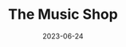 ---
date: 2023-06-24
title: The Music Shop
cardTitle: The Music Shop
icons: ["fa-html5", "fa-sass"]
tags: ["project"]
eyebrow: landing page
imageTablet: /assets/music-tablet.jpg
imageBreakout: /assets/music-breakout.jpg
imageAlt: The Music Shop
blurb: Exploring layout and Sass in this landing page inspired by magazine layouts and Nashville nightclubs. This is a fully responsive landing page with an attitude.
description: My favorite part of frontend development is styling with Sass. A goal of the project was to build a landing page with a magazine type of layout. I wanted to build a page with mood, one that reflected a dark and smokey jazz club. I used CSS Grid to overlap page elements, properties like clip-path/:/ polygon() to create vivid shapes, and a custom linear-gradient to move the eye along the page, almost like the strings of a guitar. The Music Shop, a fictitious recording studio in downtown Nashville, is a jazzy trip into the luscious underbelly of CSS.
buttons: ["Live Website", "Figma Design", "GitHub Repo"]
urls: [
    "https://themusicshop.netlify.app/",
    "https://www.figma.com/file/fC5k21fTR1orChA12w7XiX/Music-Sessions?type=design&node-id=5-0&t=Ufe4vOZpSPyskpLu-0",
    "https://github.com/Alliemack77/TheMusicShop"
]
---